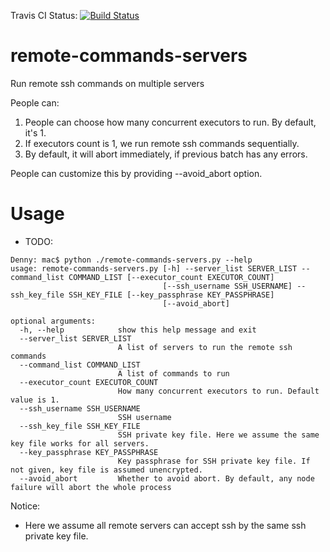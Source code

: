 Travis CI Status: [![Build Status](https://travis-ci.org/DennyZhang/remote-commands-servers.svg?branch=master)](https://travis-ci.org/DennyZhang/remote-commands-servers)

# remote-commands-servers
Run remote ssh commands on multiple servers

People can:
1. People can choose how many concurrent executors to run. By default, it's 1.
2. If executors count is 1, we run remote ssh commands sequentially.
3. By default, it will abort immediately, if previous batch has any errors. 

People can customize this by providing --avoid_abort option.

# Usage
- TODO:
```
Denny: mac$ python ./remote-commands-servers.py --help
usage: remote-commands-servers.py [-h] --server_list SERVER_LIST --command_list COMMAND_LIST [--executor_count EXECUTOR_COUNT]
                                  [--ssh_username SSH_USERNAME] --ssh_key_file SSH_KEY_FILE [--key_passphrase KEY_PASSPHRASE]
                                  [--avoid_abort]

optional arguments:
  -h, --help            show this help message and exit
  --server_list SERVER_LIST
                        A list of servers to run the remote ssh commands
  --command_list COMMAND_LIST
                        A list of commands to run
  --executor_count EXECUTOR_COUNT
                        How many concurrent executors to run. Default value is 1.
  --ssh_username SSH_USERNAME
                        SSH username
  --ssh_key_file SSH_KEY_FILE
                        SSH private key file. Here we assume the same key file works for all servers.
  --key_passphrase KEY_PASSPHRASE
                        Key passphrase for SSH private key file. If not given, key file is assumed unencrypted.
  --avoid_abort         Whether to avoid abort. By default, any node failure will abort the whole process
```

Notice:
- Here we assume all remote servers can accept ssh by the same ssh private key file.
